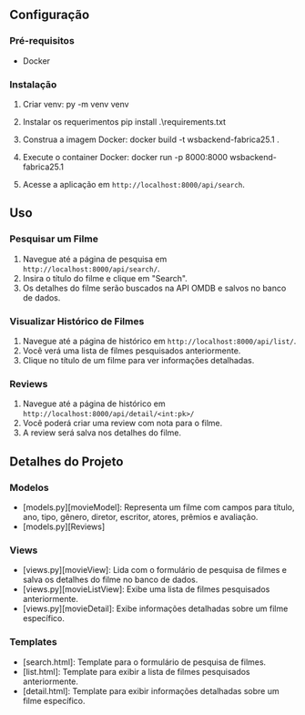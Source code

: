 
## Configuração

### Pré-requisitos
- Docker

### Instalação

1. Criar venv:
    py -m venv venv

2. Instalar os requerimentos
    pip install .\requirements.txt


3. Construa a imagem Docker:
    docker build -t wsbackend-fabrica25.1 .


4. Execute o container Docker:
    docker run -p 8000:8000 wsbackend-fabrica25.1


5. Acesse a aplicação em `http://localhost:8000/api/search`.

## Uso

### Pesquisar um Filme
1. Navegue até a página de pesquisa em `http://localhost:8000/api/search/`.
2. Insira o título do filme e clique em "Search".
3. Os detalhes do filme serão buscados na API OMDB e salvos no banco de dados.

### Visualizar Histórico de Filmes
1. Navegue até a página de histórico em `http://localhost:8000/api/list/`.
2. Você verá uma lista de filmes pesquisados anteriormente.
3. Clique no título de um filme para ver informações detalhadas.

### Reviews
1. Navegue até a página de histórico em `http://localhost:8000/api/detail/<int:pk>/`
2. Você poderá criar uma review com nota para o filme.
3. A review será salva nos detalhes do filme.

## Detalhes do Projeto

### Modelos
- [models.py][movieModel]: Representa um filme com campos para título, ano, tipo, gênero, diretor, escritor, atores, prêmios e avaliação.
- [models.py][Reviews]

### Views
- [views.py][movieView]: Lida com o formulário de pesquisa de filmes e salva os detalhes do filme no banco de dados.
- [views.py][movieListView]: Exibe uma lista de filmes pesquisados anteriormente.
- [views.py][movieDetail]: Exibe informações detalhadas sobre um filme específico.

### Templates
- [search.html]: Template para o formulário de pesquisa de filmes.
- [list.html]: Template para exibir a lista de filmes pesquisados anteriormente.
- [detail.html]: Template para exibir informações detalhadas sobre um filme específico.

